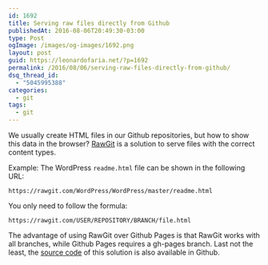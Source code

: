 ```yaml
---
id: 1692
title: Serving raw files directly from Github
publishedAt: 2016-08-06T20:49:30-03:00
type: Post
ogImage: /images/og-images/1692.png
layout: post
guid: https://leonardofaria.net/?p=1692
permalink: /2016/08/06/serving-raw-files-directly-from-github/
dsq_thread_id:
  - "5045995388"
categories:
  - git
tags:
  - git
---
```

We usually create HTML files in our Github repositories, but how to show this data in the browser? [RawGit](http://rawgit.com) is a solution to serve files with the correct content types.

Example: The WordPress `readme.html` file can be shown in the following URL:

```
https://rawgit.com/WordPress/WordPress/master/readme.html
```

You only need to follow the formula:

```
https://rawgit.com/USER/REPOSITORY/BRANCH/file.html
```

The advantage of using RawGit over Github Pages is that RawGit works with all branches, while Github Pages requires a gh-pages branch. Last not the least, the [source code](https://github.com/rgrove/rawgit) of this solution is also available in Github.
